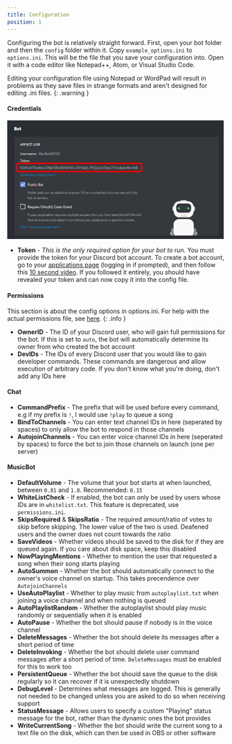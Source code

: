 ```yaml
---
title: Configuration
position: 1
---
```


Configuring the bot is relatively straight forward. First, open your bot folder and then the `config` folder within it. Copy `example_options.ini` to `options.ini`. This will be the file that you save your configuration into. Open it with a code editor like Notepad++, Atom, or Visual Studio Code.

Editing your configuration file using Notepad or WordPad will result in problems as they save files in strange formats and aren't designed for editing .ini files.
{: .warning }

#### Credentials

<img class="doc-img" src="images/token.png" alt="Token" style="width: 500px;"/>

- **Token** - *This is the only required option for your bot to run.* You must provide the token for your Discord bot account. To create a bot account, go to your [applications page](https://discordapp.com/developers/applications/me) (logging in if prompted), and then follow this [10 second video](https://drive.google.com/file/d/1wZG_TBVfjQfj0CEYaRTzS60D-cbfeeYZ/view). If you followed it entirely, you should have revealed your token and can now copy it into the config file.

#### Permissions

This section is about the config options in options.ini. For help with the actual permissions file, see [here](#guidespermissions).
{: .info }

- **OwnerID** - The ID of your Discord user, who will gain full permissions for the bot. If this is set to `auto`, the bot will automatically determine its owner from who created the bot account
- **DevIDs** - The IDs of every Discord user that you would like to gain developer commands. These commands are dangerous and allow execution of arbitrary code. If you don't know what you're doing, don't add any IDs here

#### Chat

- **CommandPrefix** - The prefix that will be used before every command, e.g if my prefix is `!`, I would use `!play` to queue a song
- **BindToChannels** - You can enter text channel IDs in here (seperated by spaces) to only allow the bot to respond in those channels
- **AutojoinChannels** - You can enter voice channel IDs in here (seperated by spaces) to force the bot to join those channels on launch (one per server)

#### MusicBot

- **DefaultVolume** - The volume that your bot starts at when launched, between `0.01` and `1.0`. Recommended: `0.15`
- **WhiteListCheck** - If enabled, the bot can only be used by users whose IDs are in `whitelist.txt`. This feature is deprecated, use `permissions.ini`.
- **SkipsRequired** & **SkipsRatio** - The required amount/ratio of votes to skip before skipping. The lower value of the two is used. Deafened users and the owner does not count towards the ratio
- **SaveVideos** - Whether videos should be saved to the disk for if they are queued again. If you care about disk space, keep this disabled
- **NowPlayingMentions** - Whether to mention the user that requested a song when their song starts playing
- **AutoSummon** - Whether the bot should automatically connect to the owner's voice channel on startup. This takes precendence over `AutojoinChannels`
- **UseAutoPlaylist** - Whether to play music from `autoplaylist.txt` when joining a voice channel and when nothing is queued
- **AutoPlaylistRandom** - Whether the autoplaylist should play music randomly or sequentially when it is enabled
- **AutoPause** - Whether the bot should pause if nobody is in the voice channel
- **DeleteMessages** - Whether the bot should delete its messages after a short period of time
- **DeleteInvoking** - Whether the bot should delete user command messages after a short period of time. `DeleteMessages` must be enabled for this to work too
- **PersistentQueue** - Whether the bot should save the queue to the disk regularly so it can recover if it is unexpectedly shutdown
- **DebugLevel** - Determines what messages are logged. This is generally not needed to be changed unless you are asked to do so when receiving support
- **StatusMessage** - Allows users to specify a custom "Playing" status message for the bot, rather than the dynamic ones the bot provides
- **WriteCurrentSong** - Whether the bot should write the current song to a text file on the disk, which can then be used in OBS or other software